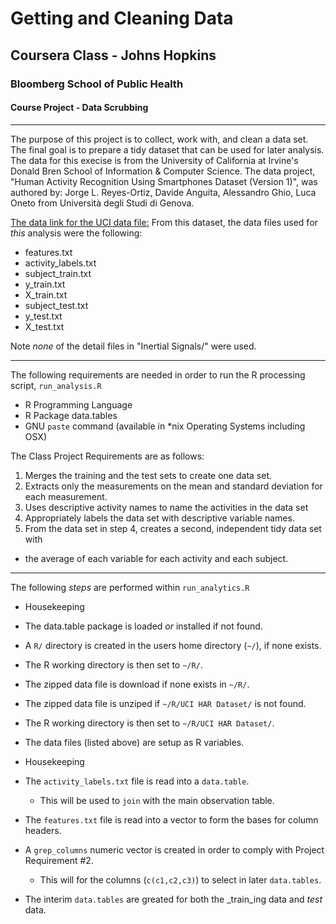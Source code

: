 # Getting and Cleaning Data
## Coursera Class - Johns Hopkins
### Bloomberg School of Public Health
#### Course Project - Data Scrubbing
---


The purpose of this project is to collect, work with, and clean a data set. The final goal is to prepare a tidy dataset that can be used for later analysis.
The data for this execise is from the University of California at Irvine's Donald Bren School of Information & Computer Science.  The data project, "Human Activity Recognition Using Smartphones Dataset (Version 1)", was authored by: Jorge L. Reyes-Ortiz, Davide Anguita, Alessandro Ghio, Luca Oneto from Università degli Studi di Genova.

[The data link for the UCI data file:](https://d396qusza40orc.cloudfront.net/getdata%2Fprojectfiles%2FUCI%20HAR%20Dataset.zip)
From this dataset, the data files used for _this_ analysis were the following:
- features.txt
- activity_labels.txt
- subject_train.txt
- y_train.txt
- X_train.txt
- subject_test.txt
- y_test.txt
- X_test.txt

Note *none* of the detail files in "Inertial Signals/" were used.

---

The following requirements are needed in order to run the R processing script, `run_analysis.R`
 - R Programming Language
 - R Package data.tables
 - GNU `paste` command (available in *nix Operating Systems including OSX)

The Class Project Requirements are as follows: 

1. Merges the training and the test sets to create one data set.
2. Extracts only the measurements on the mean and standard deviation for each measurement.
3. Uses descriptive activity names to name the activities in the data set
4. Appropriately labels the data set with descriptive variable names.
5. From the data set in step 4, creates a second, independent tidy data set with
  - the average of each variable for each activity and each subject.

---

The following _steps_ are performed within `run_analytics.R`
- Housekeeping
 - The data.table package is loaded _or_ installed if not found.
 - A `R/` directory is created in the users home directory (`~/`), if none exists.
 - The R working directory is then set to `~/R/`.
 - The zipped data file is download if none exists in `~/R/`.
 - The zipped data file is unziped if `~/R/UCI HAR Dataset/` is not found.
 - The R working directory is then set to `~/R/UCI HAR Dataset/`.
 - The data files (listed above) are setup as R variables.

- Housekeeping
 - The `activity_labels.txt` file is read into a `data.table`. 
   - This will be used to `join` with the main observation table.
 - The `features.txt` file is read into a vector to form the bases for column headers.
 - A `grep_columns` numeric vector is created in order to comply with Project Requirement #2.
   - This will for the columns (`c(c1,c2,c3)`) to select in later `data.tables`.
 - The interim `data.tables` are greated for both the _train_ing data and _test_ data.









